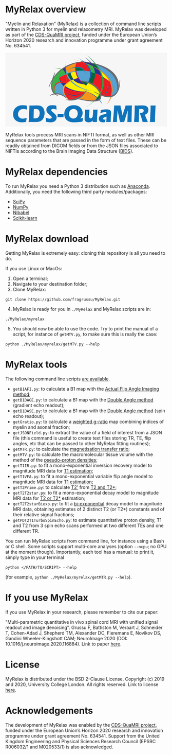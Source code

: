 # MyRelax overview
"Myelin and Relaxation" (MyRelax) is a collection of command line scripts written in Python 3 for myelin and relaxometry MRI. MyRelax was developed as part of the [CDS-QuaMRI project](http://cds-quamri.eu), funded under the European Union’s Horizon 2020 research and innovation programme under grant agreement No. 634541.

![CDSQuaMRI](https://github.com/fragrussu/MyRelax/blob/master/cdsquamri_logo.png)

MyRelax tools process MRI scans in NIFTI format, as well as other MRI sequence parameters that are passed in the form of text files. These can be readily obtained from DICOM fields or from the JSON files associated to NIFTIs according to the Brain Imaging Data Structure ([BIDS](http://bids.neuroimaging.io)).

# MyRelax dependencies
To run MyRelax you need a Python 3 distribution such as [Anaconda](http://www.anaconda.com/distribution). Additionally, you need the following third party modules/packages:
* [SciPy](http://www.scipy.org)
* [NumPy](https://numpy.org)
* [Nibabel](http://nipy.org/nibabel)
* [Scikit-learn](http://scikit-learn.org/stable)


# MyRelax download
Getting MyRelax is extremely easy: cloning this repository is all you need to do.


If you use Linux or MacOs:

1. Open a terminal;
2. Navigate to your destination folder;
3. Clone MyRelax:
```
git clone https://github.com/fragrussu/MyRelax.git 
```
4. MyRelax is ready for you in `./MyRelax` and MyRelax scripts are in: 
```
./MyRelax/myrelax
```
5. You should now be able to use the code. Try to print the manual of a script, for instance of `getMTV.py`, to make sure this is really the case:
```
python ./MyRelax/myrelax/getMTV.py --help
```

# MyRelax tools
The following command line scripts [are available](http://github.com/fragrussu/MyRelax/tree/master/myrelax).
* `getB1AFI.py`: to calculate a B1 map with the [Actual Flip Angle Imaging method](http://doi.org/10.1002/mrm.21120);
* `getB1DAGE.py`: to calculate a B1 map with the [Double Angle method](https://doi.org/10.1006/jmra.1993.1133) (gradient echo readout);
* `getB1DASE.py`: to calculate a B1 map with the [Double Angle method](https://doi.org/10.1006/jmra.1993.1133) (spin echo readout);
* `getGratio.py`: to calculate a [weighted g-ratio](http://doi.org/10.1016/j.neuroimage.2015.05.023) map combining indices of myelin and axonal fraction;
* `getJSONField.py`: to extract the value of a field of interest from a JSON file (this command is useful to create text files storing TR, TE, flip angles, etc that can be passed to other MyRelax fitting routines);
* `getMTR.py`: to calculate the [magnetisation transfer ratio](http://doi.org/10.1002/ana.20202);
* `getMTV.py`: to calculate the macromolecular tissue volume with the method of the [pseudo-proton densities](http://doi.org/10.1016/j.neuroimage.2012.06.076);
* `getT1IR.py`: to fit a mono-exponential inversion recovery model to magnitude MRI data for [T1 estimation](http://doi.org/10.1002/mrm.25135);
* `getT1VFA.py`: to fit a mono-exponential variable flip angle model to magnitude MRI data for [T1 estimation](http://doi.org/10.1002/mrm.25135);
* `getT2Prime.py`: to calculate [T2'](http://doi.org/10.1148/radiol.2483071602) from [T2 and T2*](http://doi.org/10.1097/RMR.0b013e31821e56d8);
* `getT2T2star.py`: to fit a mono-exponential decay model to magnitude MRI data for [T2 or T2*](http://doi.org/10.1097/RMR.0b013e31821e56d8) estimation;
* `getT2T2starBiexp.py`: to fit a [bi-exponential](http://doi.org/10.1002/mrm.1910350212) decay model to magnitude MRI data, obtaining estimates of 2 distinct T2 (or T2*) constants and of their relative signal fractions;
* `getPDT2T1TurboSpinEcho.py`: to estimate quantitative proton density, T1 and T2 from 3 spin echo scans performed at two different TEs and one different TR.

You can run MyRelax scripts from command line, for instance using a Bash or C shell. Some scripts support multi-core analyses (option `--ncpu`; no GPU at the moment though). Importantly, each tool has a manual: to print it, simply type in your terminal
```
python </PATH/TO/SCRIPT> --help
```
(for example, `python ./MyRelax/myrelax/getMTR.py --help`).

# If you use MyRelax
If you use MyRelax in your research, please remember to cite our paper:

"Multi-parametric quantitative in vivo spinal cord MRI with unified signal readout and image denoising". Grussu F, Battiston M, Veraart J, Schneider T, Cohen-Adad J, Shepherd TM, Alexander DC, Fieremans E, Novikov DS, Gandini Wheeler-Kingshott CAM; NeuroImage 2020 (DOI: 10.1016/j.neuroimage.2020.116884). Link to paper [here](http://doi.org/10.1016/j.neuroimage.2020.116884).

# License
MyRelax is distributed under the BSD 2-Clause License, Copyright (c) 2019 and 2020, University College London. All rights reserved.
Link to license [here](http://github.com/fragrussu/MyRelax/blob/master/LICENSE).

# Acknowledgements
The development of MyRelax was enabled by the [CDS-QuaMRI project](http://cds-quamri.eu), funded under the European Union’s Horizon 2020 research and innovation programme under grant agreement No. 634541. Support from the United Kingdom Engineering and Physical Sciences Research Council (EPSRC R006032/1 and M020533/1) is also acknowledged.

